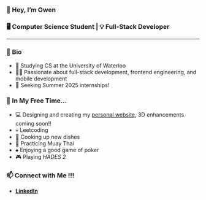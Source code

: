 ### 👋 Hey, I’m Owen

### 🖥️ Computer Science Student | 💡 Full-Stack Developer

---

### 📜 Bio
- 🏫 Studying CS at the University of Waterloo
- 🧑‍💻 Passionate about full-stack development, frontend engineering, and mobile development
- 👀 Seeking Summer 2025 internships!

### 🎉 In My Free Time...
- 💻 Designing and creating my [personal website](https://www.owen-wong.com/), 3D enhancements coming soon!!
- 💀 Leetcoding
- 🍳 Cooking up new dishes
- 🥊 Practicing Muay Thai
- ♠️ Enjoying a good game of poker
- 🎮 Playing *HADES 2*

### 📫 Connect with Me !!!
- **[LinkedIn](https://www.linkedin.com/in/owen-wong)**
